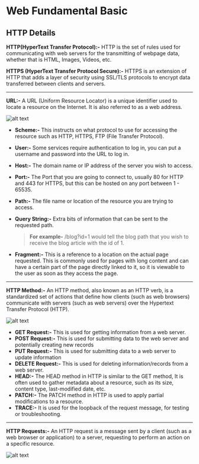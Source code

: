 # **Web Fundamental Basic**  
## **HTTP Details**

**HTTP(HyperText Transfer Protocol):-** HTTP  is the set of rules used for communicating with web servers for the transmitting of webpage data, whether that is HTML, Images, Videos, etc.

**HTTPS (HyperText Transfer Protocol Secure):-** HTTPS is an extension of HTTP that adds a layer of security using SSL/TLS protocols to encrypt data transferred between clients and servers.

---

**URL:-** A URL (Uniform Resource Locator) is a unique identifier used to locate a resource on the Internet. It is also referred to as a web address.


![alt text](image-64.png)

- **Scheme:-** This instructs on what protocol to use for accessing the resource such as HTTP, HTTPS, FTP (File Transfer Protocol).

- **User:-** Some services require authentication to log in, you can put a username and password into the URL to log in.

- **Host:-** The domain name or IP address of the server you wish to access.

- **Port:-** The Port that you are going to connect to, usually 80 for HTTP and 443 for HTTPS, but this can be hosted on any port between 1 - 65535.

- **Path:-** The file name or location of the resource you are trying to access.

- **Query String:-** Extra bits of information that can be sent to the requested path. 
 
    >**For example-** /blog?id=1 would tell the blog path that you wish to receive the blog article with the id of 1.

- **Fragment:-** This is a reference to a location on the actual page requested. This is commonly used for pages with long content and can have a certain part of the page directly linked to it, so it is viewable to the user as soon as they access the page.
---
**HTTP Method:-** An HTTP method, also known as an HTTP verb, is a standardized set of actions that define how clients (such as web browsers) communicate with servers (such as web servers) over the Hypertext Transfer Protocol (HTTP). 

![alt text](image-66.png)

- **GET Request:-** This is used for getting information from a web server.
- **POST Request:-** This is used for submitting data to the web server and potentially creating new records
- **PUT Request:-** This is used for submitting data to a web server to update information
- **DELETE Request:-** This is used for deleting information/records from a web server.
- **HEAD:-** The HEAD method in HTTP is similar to the GET method, It is often used to gather metadata about a resource, such as its size, content type, last-modified date, etc.
- **PATCH:-** The PATCH method in HTTP is used to apply partial modifications to a resource.
- **TRACE:-** It is used for the loopback of the request message, for testing or troubleshooting.
-----
**HTTP Requests:-** An HTTP request is a message sent by a client (such as a web browser or application) to a server, requesting to perform an action on a specific resource.

![alt text](image-67.png)


